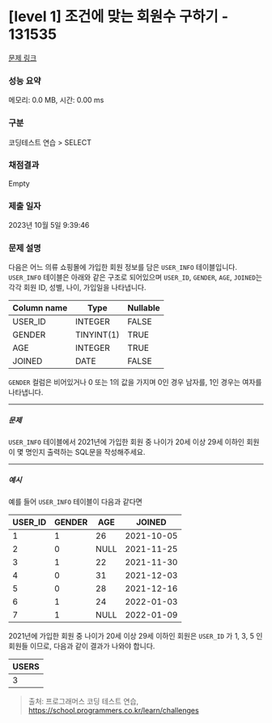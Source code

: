 # [level 1] 조건에 맞는 회원수 구하기 - 131535 

[문제 링크](https://school.programmers.co.kr/learn/courses/30/lessons/131535) 

### 성능 요약

메모리: 0.0 MB, 시간: 0.00 ms

### 구분

코딩테스트 연습 > SELECT

### 채점결과

Empty

### 제출 일자

2023년 10월 5일 9:39:46

### 문제 설명

<p>다음은 어느 의류 쇼핑몰에 가입한 회원 정보를 담은 <code>USER_INFO</code> 테이블입니다. <code>USER_INFO</code> 테이블은 아래와 같은 구조로 되어있으며 <code>USER_ID</code>, <code>GENDER</code>, <code>AGE</code>, <code>JOINED</code>는 각각 회원 ID, 성별, 나이, 가입일을 나타냅니다.</p>
<table class="table">
        <thead><tr>
<th>Column name</th>
<th>Type</th>
<th>Nullable</th>
</tr>
</thead>
        <tbody><tr>
<td>USER_ID</td>
<td>INTEGER</td>
<td>FALSE</td>
</tr>
<tr>
<td>GENDER</td>
<td>TINYINT(1)</td>
<td>TRUE</td>
</tr>
<tr>
<td>AGE</td>
<td>INTEGER</td>
<td>TRUE</td>
</tr>
<tr>
<td>JOINED</td>
<td>DATE</td>
<td>FALSE</td>
</tr>
</tbody>
      </table>
<p><code>GENDER</code> 컬럼은 비어있거나 0 또는 1의 값을 가지며 0인 경우 남자를, 1인 경우는 여자를 나타냅니다.</p>

<hr>

<h5>문제</h5>

<p><code>USER_INFO</code> 테이블에서 2021년에 가입한 회원 중 나이가 20세 이상 29세 이하인 회원이 몇 명인지 출력하는 SQL문을 작성해주세요.</p>

<hr>

<h5>예시</h5>

<p>예를 들어 <code>USER_INFO</code> 테이블이 다음과 같다면</p>
<table class="table">
        <thead><tr>
<th>USER_ID</th>
<th>GENDER</th>
<th>AGE</th>
<th>JOINED</th>
</tr>
</thead>
        <tbody><tr>
<td>1</td>
<td>1</td>
<td>26</td>
<td>2021-10-05</td>
</tr>
<tr>
<td>2</td>
<td>0</td>
<td>NULL</td>
<td>2021-11-25</td>
</tr>
<tr>
<td>3</td>
<td>1</td>
<td>22</td>
<td>2021-11-30</td>
</tr>
<tr>
<td>4</td>
<td>0</td>
<td>31</td>
<td>2021-12-03</td>
</tr>
<tr>
<td>5</td>
<td>0</td>
<td>28</td>
<td>2021-12-16</td>
</tr>
<tr>
<td>6</td>
<td>1</td>
<td>24</td>
<td>2022-01-03</td>
</tr>
<tr>
<td>7</td>
<td>1</td>
<td>NULL</td>
<td>2022-01-09</td>
</tr>
</tbody>
      </table>
<p>2021년에 가입한 회원 중 나이가 20세 이상 29세 이하인 회원은 <code>USER_ID</code> 가 1, 3, 5 인 회원들 이므로, 다음과 같이 결과가 나와야 합니다.</p>
<table class="table">
        <thead><tr>
<th>USERS</th>
</tr>
</thead>
        <tbody><tr>
<td>3</td>
</tr>
</tbody>
      </table>

> 출처: 프로그래머스 코딩 테스트 연습, https://school.programmers.co.kr/learn/challenges